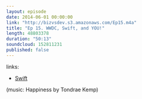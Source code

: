 ```yaml
---
layout: episode
date: 2014-06-01 00:00:00
link: "http://bizvsdev.s3.amazonaws.com/Ep15.m4a"
title: "Ep 15. WWDC, Swift, and YOU!"
length: 48803378
duration: "50:13"
soundcloud: 152811231
published: false
---
```


links:

 - [Swift](https://developer.apple.com/library/prerelease/ios/documentation/Swift/Conceptual/Swift_Programming_Language/index.html)

(music: Happiness by Tondrae Kemp)
